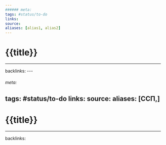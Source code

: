 ```yaml
---
###### meta:
tags: #status/to-do 
links:
source:
aliases: [alias1, alias2]
---
```

# {{title}}


---
backlinks: ---
###### meta:
tags: #status/to-do
links:
source:
aliases: [ССП,]
---
# {{title}}



---
backlinks: 
